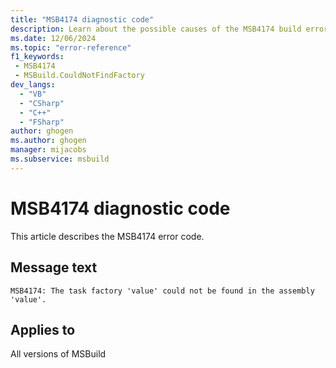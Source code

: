 ```yaml
---
title: "MSB4174 diagnostic code"
description: Learn about the possible causes of the MSB4174 build error, and get troubleshooting tips.
ms.date: 12/06/2024
ms.topic: "error-reference"
f1_keywords:
 - MSB4174
 - MSBuild.CouldNotFindFactory
dev_langs:
  - "VB"
  - "CSharp"
  - "C++"
  - "FSharp"
author: ghogen
ms.author: ghogen
manager: mijacobs
ms.subservice: msbuild
---
```


# MSB4174 diagnostic code

<!-- :::ErrorDefinitionDescription::: -->
<!-- :::editable-content name="introDescription"::: -->
This article describes the MSB4174 error code.
<!-- :::editable-content-end::: -->

## Message text

`MSB4174: The task factory 'value' could not be found in the assembly 'value'.`

<!-- :::editable-content name="postOutputDescription"::: -->
<!--
{StrBegin="MSB4174: "}
-->
<!-- :::editable-content-end::: -->
<!-- :::ErrorDefinitionDescription-end::: -->

## Applies to

All versions of MSBuild
